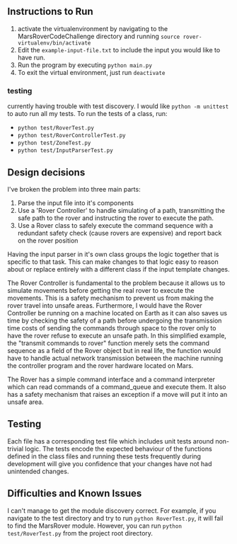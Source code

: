 ## Instructions to Run

1. activate the virtualenvironment by navigating to the MarsRoverCodeChallenge directory and running `source rover-virtualenv/bin/activate`
2. Edit the `example-input-file.txt` to include the input you would like to have run.
3. Run the program by executing `python main.py`
4. To exit the virtual environment, just run `deactivate`

### testing
currently having trouble with test discovery. I would like `python -m unittest` to auto run all my tests.
To run the tests of a class, run:
- `python test/RoverTest.py`
- `python test/RoverControllerTest.py`
- `python test/ZoneTest.py`
- `python test/InputParserTest.py`

## Design decisions
I've broken the problem into three main parts:
 1. Parse the input file into it's components
 2. Use a 'Rover Controller' to handle simulating of a path, transmitting the safe path to the rover and instructing the rover to execute the path.
 3. Use a Rover class to safely execute the command sequence with a redundant safety check (cause rovers are expensive) and report back on the rover position
 
 Having the input parser in it's own class groups the logic together that is specific to that task. This can make changes to that logic easy to reason about or replace entirely with a different class if the input template changes.
 
 The Rover Controller is fundamental to the problem because it allows us to simulate movements before getting the real rover to execute the movements. This is a safety mechanism to prevent us from making the rover travel into unsafe areas. Furthermore, I would have the Rover Controller be running on a machine located on Earth as it can also saves us time by checking the safety of a path before undergoing the transmission time costs of sending the commands through space to the rover only to have the rover refuse to execute an unsafe path. In this simplified example, the "transmit commands to rover" function merely sets the command sequence as a field of the Rover object but in real life, the function would have to handle actual network transmission between the machine running the controller program and the rover hardware located on Mars.
 
 The Rover has a simple command interface and a command interpreter which can read commands of a command_queue and execute them. It also has a safety mechanism that raises an exception if a move will put it into an unsafe area.

## Testing
Each file has a corresponding test file which includes unit tests around non-trivial logic. The tests encode the expected behaviour of the functions defined in the class files and running these tests frequently during development will give you confidence that your changes have not had unintended changes.

## Difficulties and Known Issues
I can't manage to get the module discovery correct.
For example, if you navigate to the test directory and try to run `python RoverTest.py`, it will fail to find the MarsRover module. However, you can run `python test/RoverTest.py` from the project root directory.